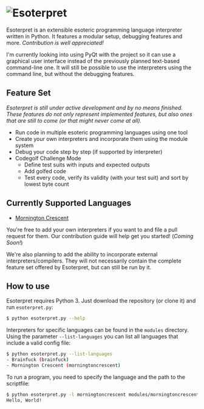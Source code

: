 # ![Esoterpret](http://i.imgur.com/nNAfkuz.png)
Esoterpret is an extensible esoteric programming language interpreter written in Python. It features a modular setup, debugging features and more. _Contribution is well appreciated!_

I'm currently looking into using PyQt with the project so it can use a graphical user interface instead of the previously planned text-based command-line one. It will still be possible to use the interpreters using the command line, but without the debugging features.

## Feature Set
_Esoterpret is still under active development and by no means finished. These features do not only represent implemented features, but also ones that are still to come (or that might never come at all)._
- Run code in multiple esoteric programming languages using one tool
- Create your own interpreters and incorporate them using the module system
- Debug your code step by step (if supported by interpreter)
- Codegolf Challenge Mode
  - Define test suits with inputs and expected outputs
  - Add golfed code
  - Test every code, verify its validity (with your test suit) and sort by lowest byte count

## Currently Supported Languages
- [Mornington Crescent][Mornington Crescent]

You're free to add your own interpreters if you want to and file a pull request for them. Our contribution guide will help get you started! (_Coming Soon!_)

We're also planning to add the ability to incorporate external interpreters/compilers. They will not necessarily contain the complete feature set offered by Esoterpret, but can still be run by it.

## How to use
Esoterpret requires Python 3. Just download the repository (or clone it) and run `esoterpret.py`:
```sh
$ python esoterpret.py --help
```

Interpreters for specific languages can be found in the `modules` directory. Using the parameter `--list-languages` you can list all languages that include a valid config file:

```sh
$ python esoterpret.py --list-languages
- Brainfuck (brainfuck)
- Mornington Crescent (morningtoncrescent)
```

To run a program, you need to specify the language and the path to the scriptfile:

```sh
$ python esoterpret.py -l morningtoncrescent modules/morningtoncrescent/examples/hello-world.mcresc
Hello, World!
```

[Mornington Crescent]: http://esolangs.org/wiki/Mornington_Crescent
